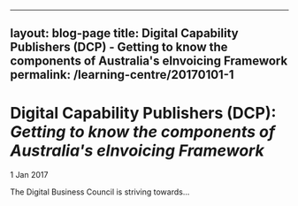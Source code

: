  ---
layout: blog-page
title: Digital Capability Publishers (DCP) - Getting to know the components of Australia\'s eInvoicing Framework
permalink: /learning-centre/20170101-1
---

# Digital Capability Publishers (DCP): *Getting to know the components of Australia's eInvoicing Framework*

1 Jan 2017

The Digital Business Council is striving towards...




